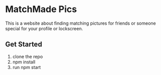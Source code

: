 # MatchMade Pics
This is a website about finding matching pictures for friends or someone special for your profile or lockscreen.

## Get Started
1) clone the repo
2) npm install
3) run npm start
